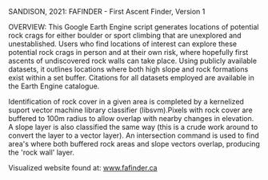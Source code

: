 SANDISON, 2021: FAFINDER - First Ascent Finder, Version 1 

OVERVIEW:
This Google Earth Engine script generates locations of potential rock crags for either boulder or sport climbing that
are unexplored and unestablished. Users who find locations of interest can explore these potential rock crags
in person and at their own risk, where hopefully first ascents of undiscovered rock walls can take place.
Using publicly available datasets, it outlines locations where both high slope and rock formations exist 
within a set buffer. Citations for all datasets employed are available in the Earth Engine catalogue.

Identification of rock cover in a given area is completed by a kernelized suport vector machine library 
classifier (libsvm).Pixels with rock cover are buffered to 100m radius to allow overlap with nearby changes in
elevation. A slope layer is also classified the same way (this is a crude work around to convert the layer to 
a vector layer). An intersection command is used to find area's where both buffered rock areas and slope vectors
overlap, producing the 'rock wall' layer.

Visualized website found at: www.fafinder.ca
